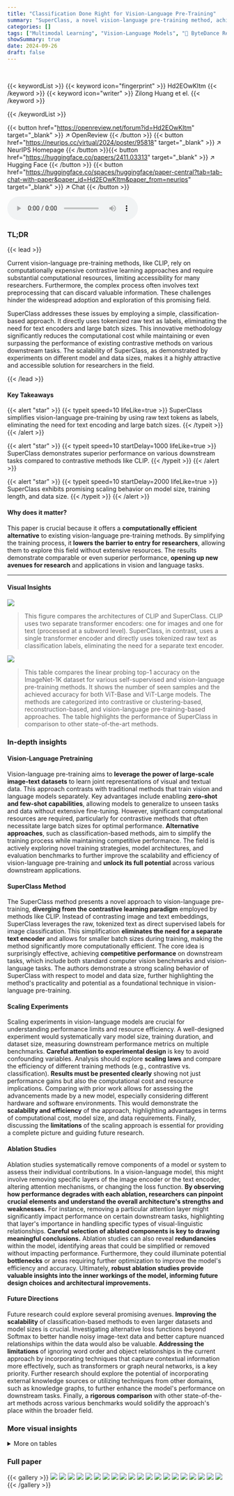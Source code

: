```yaml
---
title: "Classification Done Right for Vision-Language Pre-Training"
summary: "SuperClass, a novel vision-language pre-training method, achieves superior performance on various downstream tasks by directly using tokenized raw text as supervised classification labels, eliminating..."
categories: []
tags: ["Multimodal Learning", "Vision-Language Models", "🏢 ByteDance Research",]
showSummary: true
date: 2024-09-26
draft: false
---
```


<br>

{{< keywordList >}}
{{< keyword icon="fingerprint" >}} Hd2EOwKItm {{< /keyword >}}
{{< keyword icon="writer" >}} Zilong Huang et el. {{< /keyword >}}
 
{{< /keywordList >}}

{{< button href="https://openreview.net/forum?id=Hd2EOwKItm" target="_blank" >}}
↗ OpenReview
{{< /button >}}
{{< button href="https://neurips.cc/virtual/2024/poster/95818" target="_blank" >}}
↗ NeurIPS Homepage
{{< /button >}}{{< button href="https://huggingface.co/papers/2411.03313" target="_blank" >}}
↗ Hugging Face
{{< /button >}}
{{< button href="https://huggingface.co/spaces/huggingface/paper-central?tab=tab-chat-with-paper&paper_id=Hd2EOwKItm&paper_from=neurips" target="_blank" >}}
↗ Chat
{{< /button >}}



<audio controls>
    <source src="https://ai-paper-reviewer.com/Hd2EOwKItm/podcast.wav" type="audio/wav">
    Your browser does not support the audio element.
</audio>


### TL;DR


{{< lead >}}

Current vision-language pre-training methods, like CLIP, rely on computationally expensive contrastive learning approaches and require substantial computational resources, limiting accessibility for many researchers.  Furthermore, the complex process often involves text preprocessing that can discard valuable information. These challenges hinder the widespread adoption and exploration of this promising field. 

SuperClass addresses these issues by employing a simple, classification-based approach. It directly uses tokenized raw text as labels, eliminating the need for text encoders and large batch sizes. This innovative methodology significantly reduces the computational cost while maintaining or even surpassing the performance of existing contrastive methods on various downstream tasks.  The scalability of SuperClass, as demonstrated by experiments on different model and data sizes, makes it a highly attractive and accessible solution for researchers in the field.

{{< /lead >}}


#### Key Takeaways

{{< alert "star" >}}
{{< typeit speed=10 lifeLike=true >}} SuperClass simplifies vision-language pre-training by using raw text tokens as labels, eliminating the need for text encoding and large batch sizes. {{< /typeit >}}
{{< /alert >}}

{{< alert "star" >}}
{{< typeit speed=10 startDelay=1000 lifeLike=true >}} SuperClass demonstrates superior performance on various downstream tasks compared to contrastive methods like CLIP. {{< /typeit >}}
{{< /alert >}}

{{< alert "star" >}}
{{< typeit speed=10 startDelay=2000 lifeLike=true >}} SuperClass exhibits promising scaling behavior on model size, training length, and data size. {{< /typeit >}}
{{< /alert >}}

#### Why does it matter?
This paper is crucial because it offers a **computationally efficient alternative** to existing vision-language pre-training methods.  By simplifying the training process, it **lowers the barrier to entry for researchers**, allowing them to explore this field without extensive resources. The results demonstrate comparable or even superior performance, **opening up new avenues for research** and applications in vision and language tasks.

------
#### Visual Insights



![](https://ai-paper-reviewer.com/Hd2EOwKItm/figures_1_1.jpg)

> This figure compares the architectures of CLIP and SuperClass.  CLIP uses two separate transformer encoders: one for images and one for text (processed at a subword level). SuperClass, in contrast, uses a single transformer encoder and directly uses tokenized raw text as classification labels, eliminating the need for a separate text encoder.





![](https://ai-paper-reviewer.com/Hd2EOwKItm/tables_4_1.jpg)

> This table compares the linear probing top-1 accuracy on the ImageNet-1K dataset for various self-supervised and vision-language pre-training methods.  It shows the number of seen samples and the achieved accuracy for both ViT-Base and ViT-Large models.  The methods are categorized into contrastive or clustering-based, reconstruction-based, and vision-language pre-training-based approaches.  The table highlights the performance of SuperClass in comparison to other state-of-the-art methods.





### In-depth insights


#### Vision-Language Pretraining
Vision-language pre-training aims to **leverage the power of large-scale image-text datasets** to learn joint representations of visual and textual data.  This approach contrasts with traditional methods that train vision and language models separately.  Key advantages include enabling **zero-shot and few-shot capabilities**, allowing models to generalize to unseen tasks and data without extensive fine-tuning.  However, significant computational resources are required, particularly for contrastive methods that often necessitate large batch sizes for optimal performance.  **Alternative approaches**, such as classification-based methods, aim to simplify the training process while maintaining competitive performance. The field is actively exploring novel training strategies, model architectures, and evaluation benchmarks to further improve the scalability and efficiency of vision-language pre-training and **unlock its full potential** across various downstream applications.

#### SuperClass Method
The SuperClass method presents a novel approach to vision-language pre-training, **diverging from the contrastive learning paradigm** employed by methods like CLIP.  Instead of contrasting image and text embeddings, SuperClass leverages the raw, tokenized text as direct supervised labels for image classification. This simplification **eliminates the need for a separate text encoder** and allows for smaller batch sizes during training, making the method significantly more computationally efficient.  The core idea is surprisingly effective, achieving **competitive performance** on downstream tasks, which include both standard computer vision benchmarks and vision-language tasks.  The authors demonstrate a strong scaling behavior of SuperClass with respect to model and data size, further highlighting the method's practicality and potential as a foundational technique in vision-language pre-training.

#### Scaling Experiments
Scaling experiments in vision-language models are crucial for understanding performance limits and resource efficiency.  A well-designed experiment would systematically vary model size, training duration, and dataset size, measuring downstream performance metrics on multiple benchmarks. **Careful attention to experimental design** is key to avoid confounding variables.  Analysis should explore **scaling laws** and compare the efficiency of different training methods (e.g., contrastive vs. classification).  **Results must be presented clearly** showing not just performance gains but also the computational cost and resource implications.  Comparing with prior work allows for assessing the advancements made by a new model, especially considering different hardware and software environments. This would demonstrate the **scalability and efficiency** of the approach, highlighting advantages in terms of computational cost, model size, and data requirements. Finally, discussing the **limitations** of the scaling approach is essential for providing a complete picture and guiding future research.

#### Ablation Studies
Ablation studies systematically remove components of a model or system to assess their individual contributions.  In a vision-language model, this might involve removing specific layers of the image encoder or the text encoder, altering attention mechanisms, or changing the loss function.  **By observing how performance degrades with each ablation, researchers can pinpoint crucial elements and understand the overall architecture's strengths and weaknesses.** For instance, removing a particular attention layer might significantly impact performance on certain downstream tasks, highlighting that layer's importance in handling specific types of visual-linguistic relationships.  **Careful selection of ablated components is key to drawing meaningful conclusions.** Ablation studies can also reveal **redundancies** within the model, identifying areas that could be simplified or removed without impacting performance. Furthermore, they could illuminate potential **bottlenecks** or areas requiring further optimization to improve the model's efficiency and accuracy.  Ultimately, **robust ablation studies provide valuable insights into the inner workings of the model, informing future design choices and architectural improvements.**

#### Future Directions
Future research could explore several promising avenues. **Improving the scalability** of classification-based methods to even larger datasets and model sizes is crucial.  Investigating alternative loss functions beyond Softmax to better handle noisy image-text data and better capture nuanced relationships within the data would also be valuable.  **Addressing the limitations** of ignoring word order and object relationships in the current approach by incorporating techniques that capture contextual information more effectively, such as transformers or graph neural networks, is a key priority.  Further research should explore the potential of incorporating external knowledge sources or utilizing techniques from other domains, such as knowledge graphs, to further enhance the model's performance on downstream tasks. Finally, a **rigorous comparison** with other state-of-the-art methods across various benchmarks would solidify the approach's place within the broader field.


### More visual insights




<details>
<summary>More on tables
</summary>


![](https://ai-paper-reviewer.com/Hd2EOwKItm/tables_4_2.jpg)
> This table presents the performance of the frozen visual representations (features extracted from the image encoder before the classification head) of several models on three different image classification datasets: ImageNet, Pets, and Cars.  The evaluation metric is 10-shot linear evaluation accuracy, indicating how well a linear classifier can distinguish the categories when using the frozen features as input.  The table shows that SuperClass achieves competitive results on ImageNet and Pets and a similar performance on Cars compared to other models, including those using contrastive learning.

![](https://ai-paper-reviewer.com/Hd2EOwKItm/tables_4_3.jpg)
> This table compares the zero-shot classification accuracy on ImageNet-1k and the CIDEr score for COCO captioning of various vision-language pre-training models.  It shows that SuperClass achieves competitive performance to other models, especially when using a ViT-L/16 backbone after lock-image tuning. The results highlight the effectiveness of SuperClass in zero-shot settings.

![](https://ai-paper-reviewer.com/Hd2EOwKItm/tables_7_1.jpg)
> This table compares the performance of using word-level and subword-level tokenizers for both classification and vision & language downstream tasks using the SuperClass model.  The results show the impact of tokenizer choice on model performance across different model sizes (ViT-S/16, ViT-B/16, ViT-L/16).  All models were trained using the same parameters (batch size 16k, 512M seen samples).

![](https://ai-paper-reviewer.com/Hd2EOwKItm/tables_7_2.jpg)
> This table compares the performance of different subword-level tokenizers (OpenaiCLIP, WordPiece, SentencePiece) on classification and vision & language downstream tasks.  The results highlight the impact of tokenizer choice on the model's ability to learn effective representations for both image classification and downstream tasks that leverage both vision and language modalities. All models were trained using the same hyperparameters and data, using a ViT-L/16 backbone.

![](https://ai-paper-reviewer.com/Hd2EOwKItm/tables_8_1.jpg)
> This table shows the performance of different classification losses (Softmax, BCE, ASL, SoftMargin, Two-way) on classification and zero-shot tasks using ViT-B/16 backbone.  The models were trained with a batch size of 16k and 512M seen samples. The results highlight the performance differences between various loss functions and help determine the best-performing loss for this specific pre-training task.

![](https://ai-paper-reviewer.com/Hd2EOwKItm/tables_8_2.jpg)
> This table presents the ablation study results on the performance of SuperClass model with and without IDF (Inverse Document Frequency) weighting in the loss function and with and without removing stop words from the text. It shows the impact of these techniques on both classification tasks and several vision and language downstream tasks, providing a quantitative evaluation of their contribution to the overall performance of the model.

![](https://ai-paper-reviewer.com/Hd2EOwKItm/tables_14_1.jpg)
> This table shows the performance comparison between CLIP and SuperClass on various tasks with different amounts of training data.  The tasks include image classification (linear probing and zero-shot) and several vision-language downstream tasks using the LLaVA framework. The results show how both methods scale with larger amounts of training data.

![](https://ai-paper-reviewer.com/Hd2EOwKItm/tables_14_2.jpg)
> This table compares the performance of SuperClass and CLIP on various downstream tasks, including zero-shot and linear probing classification on ImageNet-1k and captioning on COCO.  It shows the performance using different backbones (RN-50 and ConvNext-tiny) and highlights SuperClass's superior performance in zero-shot and linear probing classification.

![](https://ai-paper-reviewer.com/Hd2EOwKItm/tables_15_1.jpg)
> This table compares the performance of SuperClass and CLIP on various tasks using different backbones (RN-50 and ConvNext-tiny).  It shows the zero-shot accuracy, linear probing accuracy on ImageNet-1k, and captioning performance (CIDEr score) on COCO captions.  The results highlight the improved performance of SuperClass over CLIP across these tasks and backbones.

![](https://ai-paper-reviewer.com/Hd2EOwKItm/tables_15_2.jpg)
> This table compares the performance of various vision-language pretrained models (OpenCLIP, MAE, DINOv2, and SuperClass) on several downstream tasks. The tasks include VQAv2, GQA, VizWiz, T-VQA, SciQA, MME, MMB, PoPE, and MMMU.  The results show the performance of each model on each task, providing a comprehensive comparison of their abilities in various vision and language applications.

![](https://ai-paper-reviewer.com/Hd2EOwKItm/tables_15_3.jpg)
> This table compares the fine-tuning top-1 accuracy on the ImageNet-1K dataset for three different methods: OpenCLIP, CatLIP, and Superclass. All models used the Datacomp-1B dataset for pretraining.  The table highlights the fine-tuning performance achieved by each method, showing Superclass achieving the highest accuracy (87.8). The asterisk (*) indicates that the CatLIP result is taken from their paper.

</details>




### Full paper

{{< gallery >}}
<img src="https://ai-paper-reviewer.com/Hd2EOwKItm/1.png" class="grid-w50 md:grid-w33 xl:grid-w25" />
<img src="https://ai-paper-reviewer.com/Hd2EOwKItm/2.png" class="grid-w50 md:grid-w33 xl:grid-w25" />
<img src="https://ai-paper-reviewer.com/Hd2EOwKItm/3.png" class="grid-w50 md:grid-w33 xl:grid-w25" />
<img src="https://ai-paper-reviewer.com/Hd2EOwKItm/4.png" class="grid-w50 md:grid-w33 xl:grid-w25" />
<img src="https://ai-paper-reviewer.com/Hd2EOwKItm/5.png" class="grid-w50 md:grid-w33 xl:grid-w25" />
<img src="https://ai-paper-reviewer.com/Hd2EOwKItm/6.png" class="grid-w50 md:grid-w33 xl:grid-w25" />
<img src="https://ai-paper-reviewer.com/Hd2EOwKItm/7.png" class="grid-w50 md:grid-w33 xl:grid-w25" />
<img src="https://ai-paper-reviewer.com/Hd2EOwKItm/8.png" class="grid-w50 md:grid-w33 xl:grid-w25" />
<img src="https://ai-paper-reviewer.com/Hd2EOwKItm/9.png" class="grid-w50 md:grid-w33 xl:grid-w25" />
<img src="https://ai-paper-reviewer.com/Hd2EOwKItm/10.png" class="grid-w50 md:grid-w33 xl:grid-w25" />
<img src="https://ai-paper-reviewer.com/Hd2EOwKItm/11.png" class="grid-w50 md:grid-w33 xl:grid-w25" />
<img src="https://ai-paper-reviewer.com/Hd2EOwKItm/12.png" class="grid-w50 md:grid-w33 xl:grid-w25" />
<img src="https://ai-paper-reviewer.com/Hd2EOwKItm/13.png" class="grid-w50 md:grid-w33 xl:grid-w25" />
<img src="https://ai-paper-reviewer.com/Hd2EOwKItm/14.png" class="grid-w50 md:grid-w33 xl:grid-w25" />
<img src="https://ai-paper-reviewer.com/Hd2EOwKItm/15.png" class="grid-w50 md:grid-w33 xl:grid-w25" />
<img src="https://ai-paper-reviewer.com/Hd2EOwKItm/16.png" class="grid-w50 md:grid-w33 xl:grid-w25" />
<img src="https://ai-paper-reviewer.com/Hd2EOwKItm/17.png" class="grid-w50 md:grid-w33 xl:grid-w25" />
<img src="https://ai-paper-reviewer.com/Hd2EOwKItm/18.png" class="grid-w50 md:grid-w33 xl:grid-w25" />
<img src="https://ai-paper-reviewer.com/Hd2EOwKItm/19.png" class="grid-w50 md:grid-w33 xl:grid-w25" />
<img src="https://ai-paper-reviewer.com/Hd2EOwKItm/20.png" class="grid-w50 md:grid-w33 xl:grid-w25" />
{{< /gallery >}}
